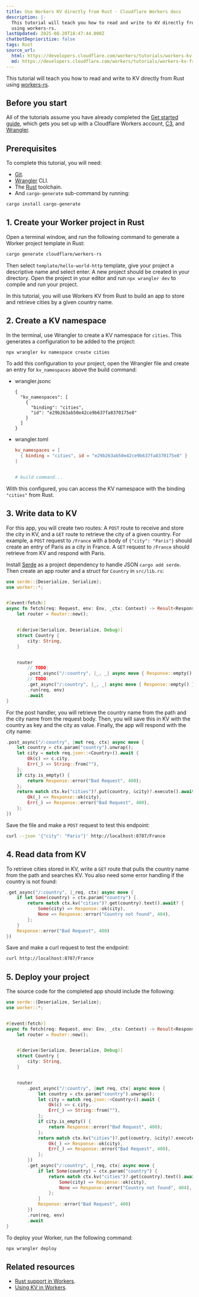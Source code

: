 ```yaml
---
title: Use Workers KV directly from Rust · Cloudflare Workers docs
description: |-
  This tutorial will teach you how to read and write to KV directly from Rust
  using workers-rs.
lastUpdated: 2025-08-20T18:47:44.000Z
chatbotDeprioritize: false
tags: Rust
source_url:
  html: https://developers.cloudflare.com/workers/tutorials/workers-kv-from-rust/
  md: https://developers.cloudflare.com/workers/tutorials/workers-kv-from-rust/index.md
---
```


This tutorial will teach you how to read and write to KV directly from Rust using [workers-rs](https://github.com/cloudflare/workers-rs).

## Before you start

All of the tutorials assume you have already completed the [Get started guide](https://developers.cloudflare.com/workers/get-started/guide/), which gets you set up with a Cloudflare Workers account, [C3](https://github.com/cloudflare/workers-sdk/tree/main/packages/create-cloudflare), and [Wrangler](https://developers.cloudflare.com/workers/wrangler/install-and-update/).

## Prerequisites

To complete this tutorial, you will need:

* [Git](https://git-scm.com/book/en/v2/Getting-Started-Installing-Git).
* [Wrangler](https://developers.cloudflare.com/workers/wrangler/) CLI.
* The [Rust](https://www.rust-lang.org/tools/install) toolchain.
* And `cargo-generate` sub-command by running:

```sh
cargo install cargo-generate
```

## 1. Create your Worker project in Rust

Open a terminal window, and run the following command to generate a Worker project template in Rust:

```sh
cargo generate cloudflare/workers-rs
```

Then select `template/hello-world-http` template, give your project a descriptive name and select enter. A new project should be created in your directory. Open the project in your editor and run `npx wrangler dev` to compile and run your project.

In this tutorial, you will use Workers KV from Rust to build an app to store and retrieve cities by a given country name.

## 2. Create a KV namespace

In the terminal, use Wrangler to create a KV namespace for `cities`. This generates a configuration to be added to the project:

```sh
npx wrangler kv namespace create cities
```

To add this configuration to your project, open the Wrangler file and create an entry for `kv_namespaces` above the build command:

* wrangler.jsonc

  ```jsonc
  {
    "kv_namespaces": [
      {
        "binding": "cities",
        "id": "e29b263ab50e42ce9b637fa8370175e8"
      }
    ]
  }
  ```

* wrangler.toml

  ```toml
  kv_namespaces = [
    { binding = "cities", id = "e29b263ab50e42ce9b637fa8370175e8" }
  ]


  # build command...
  ```

With this configured, you can access the KV namespace with the binding `"cities"` from Rust.

## 3. Write data to KV

For this app, you will create two routes: A `POST` route to receive and store the city in KV, and a `GET` route to retrieve the city of a given country. For example, a `POST` request to `/France` with a body of `{"city": "Paris"}` should create an entry of Paris as a city in France. A `GET` request to `/France` should retrieve from KV and respond with Paris.

Install [Serde](https://serde.rs/) as a project dependency to handle JSON `cargo add serde`. Then create an app router and a struct for `Country` in `src/lib.rs`:

```rust
use serde::{Deserialize, Serialize};
use worker::*;


#[event(fetch)]
async fn fetch(req: Request, env: Env, _ctx: Context) -> Result<Response> {
    let router = Router::new();


    #[derive(Serialize, Deserialize, Debug)]
    struct Country {
        city: String,
    }


    router
        // TODO:
        .post_async("/:country", |_, _| async move { Response::empty() })
        // TODO:
        .get_async("/:country", |_, _| async move { Response::empty() })
        .run(req, env)
        .await
}
```

For the post handler, you will retrieve the country name from the path and the city name from the request body. Then, you will save this in KV with the country as key and the city as value. Finally, the app will respond with the city name:

```rust
.post_async("/:country", |mut req, ctx| async move {
    let country = ctx.param("country").unwrap();
    let city = match req.json::<Country>().await {
        Ok(c) => c.city,
        Err(_) => String::from(""),
    };
    if city.is_empty() {
        return Response::error("Bad Request", 400);
    };
    return match ctx.kv("cities")?.put(country, &city)?.execute().await {
        Ok(_) => Response::ok(city),
        Err(_) => Response::error("Bad Request", 400),
    };
})
```

Save the file and make a `POST` request to test this endpoint:

```sh
curl --json '{"city": "Paris"}' http://localhost:8787/France
```

## 4. Read data from KV

To retrieve cities stored in KV, write a `GET` route that pulls the country name from the path and searches KV. You also need some error handling if the country is not found:

```rust
.get_async("/:country", |_req, ctx| async move {
    if let Some(country) = ctx.param("country") {
        return match ctx.kv("cities")?.get(country).text().await? {
            Some(city) => Response::ok(city),
            None => Response::error("Country not found", 404),
        };
    }
    Response::error("Bad Request", 400)
})
```

Save and make a curl request to test the endpoint:

```sh
curl http://localhost:8787/France
```

## 5. Deploy your project

The source code for the completed app should include the following:

```rust
use serde::{Deserialize, Serialize};
use worker::*;


#[event(fetch)]
async fn fetch(req: Request, env: Env, _ctx: Context) -> Result<Response> {
    let router = Router::new();


    #[derive(Serialize, Deserialize, Debug)]
    struct Country {
        city: String,
    }


    router
        .post_async("/:country", |mut req, ctx| async move {
            let country = ctx.param("country").unwrap();
            let city = match req.json::<Country>().await {
                Ok(c) => c.city,
                Err(_) => String::from(""),
            };
            if city.is_empty() {
                return Response::error("Bad Request", 400);
            };
            return match ctx.kv("cities")?.put(country, &city)?.execute().await {
                Ok(_) => Response::ok(city),
                Err(_) => Response::error("Bad Request", 400),
            };
        })
        .get_async("/:country", |_req, ctx| async move {
            if let Some(country) = ctx.param("country") {
                return match ctx.kv("cities")?.get(country).text().await? {
                    Some(city) => Response::ok(city),
                    None => Response::error("Country not found", 404),
                };
            }
            Response::error("Bad Request", 400)
        })
        .run(req, env)
        .await
}
```

To deploy your Worker, run the following command:

```sh
npx wrangler deploy
```

## Related resources

* [Rust support in Workers](https://developers.cloudflare.com/workers/languages/rust/).
* [Using KV in Workers](https://developers.cloudflare.com/kv/get-started/).
